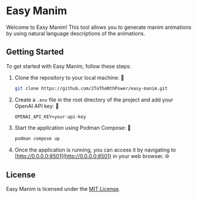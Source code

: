 # Easy Manim

Welcome to Easy Manim! This tool allows you to generate manim animations by using natural language descriptions of the animations.

## Getting Started

To get started with Easy Manim, follow these steps:

1. Clone the repository to your local machine: 🚀

    ```bash
    git clone https://github.com/2ToTheNthPower/easy-manim.git
    ```

2. Create a `.env` file in the root directory of the project and add your OpenAI API key: 🔑

    ```plaintext
    OPENAI_API_KEY=your-api-key
    ```

3. Start the application using Podman Compose: 🐳

    ```bash
    podman compose up
    ```

4. Once the application is running, you can access it by navigating to [http://0.0.0.0:8501](http://0.0.0.0:8501) in your web browser. 🌐

## License

Easy Manim is licensed under the [MIT License](LICENSE).